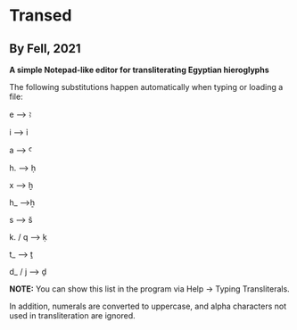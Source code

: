 # Transed
## By Fell, 2021

**A simple Notepad-like editor for transliterating Egyptian hieroglyphs**

The following substitutions happen automatically
when typing or loading a file:

e ⟶ ꜣ

i ⟶ ỉ

a ⟶ Ꜥ

h. ⟶ ḥ

x ⟶ ḫ

h_ ⟶ẖ

s ⟶ š

k. / q ⟶ ḳ

t_ ⟶ ṯ

d_ / j ⟶ ḏ

**NOTE:** You can show this list in the program via Help -> Typing Transliterals.

In addition, numerals are converted to uppercase, and alpha characters not used in transliteration are ignored.
